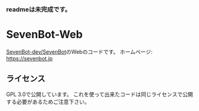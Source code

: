 ### readmeは未完成です。
# SevenBot-Web
[SevenBot-dev/SevenBot](https://github.com/SevenBot-dev/SevenBot)のWebのコードです。
ホームページ: https://sevenbot.jp

## ライセンス
GPL 3.0で公開しています。
これを使って出来たコードは同じライセンスで公開する必要があるためご注意下さい。
